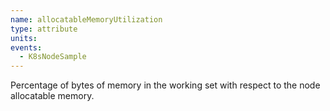 ```yaml
---
name: allocatableMemoryUtilization
type: attribute
units:
events:
  - K8sNodeSample
---
```


Percentage of bytes of memory in the working set with respect to the node allocatable memory.
